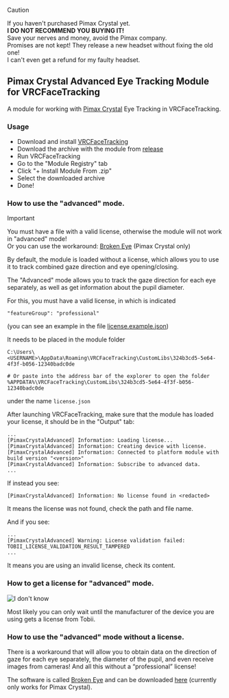 > [!CAUTION]
> If you haven't purchased Pimax Crystal yet. \
> **I DO NOT RECOMMEND YOU BUYING IT!** \
> Save your nerves and money, avoid the Pimax company. \
> Promises are not kept! They release a new headset without fixing the old one! \
> I can't even get a refund for my faulty headset.

## Pimax Crystal Advanced Eye Tracking Module for VRCFaceTracking

A module for working with [Pimax Crystal](https://pimax.com/crystal/?ref=ghostiam) Eye Tracking in VRCFaceTracking.

### Usage

- Download and install [VRCFaceTracking](https://github.com/benaclejames/VRCFaceTracking)
- Download the archive with the module from [release](https://github.com/ghostiam/PimaxCrystalAdvanced/releases/latest)
- Run VRCFaceTracking
- Go to the "Module Registry" tab
- Click "+ Install Module From .zip"
- Select the downloaded archive
- Done!

### How to use the "advanced" mode.

> [!IMPORTANT]
> You must have a file with a valid license, otherwise the module will not work in "advanced" mode!\
> Or you can use the workaround: [Broken Eye](https://github.com/ghostiam/BrokenEye) (Pimax Crystal only)

By default, the module is loaded without a license, which allows you to use it
to track combined gaze direction and eye opening/closing.

The "Advanced" mode allows you to track the gaze direction for
each eye separately, as well as get information about the pupil diameter.

For this, you must have a valid license, in which is indicated

```
"featureGroup": "professional"
```

(you can see an example in the file [license.example.json](license.example.json))

It needs to be placed in the module folder

```
C:\Users\<USERNAME>\AppData\Roaming\VRCFaceTracking\CustomLibs\324b3cd5-5e64-4f3f-b056-12340badc0de

# Or paste into the address bar of the explorer to open the folder
%APPDATA%\VRCFaceTracking\CustomLibs\324b3cd5-5e64-4f3f-b056-12340badc0de
```

under the name `license.json`

After launching VRCFaceTracking, make sure that the module has loaded your license, it should be in the "Output" tab:

```
...
[PimaxCrystalAdvanced] Information: Loading license...
[PimaxCrystalAdvanced] Information: Creating device with license.
[PimaxCrystalAdvanced] Information: Connected to platform module with build version "<version>"
[PimaxCrystalAdvanced] Information: Subscribe to advanced data.
...
```

If instead you see:

```
[PimaxCrystalAdvanced] Information: No license found in <redacted>
```

It means the license was not found, check the path and file name.

And if you see:

```
...
[PimaxCrystalAdvanced] Warning: License validation failed: TOBII_LICENSE_VALIDATION_RESULT_TAMPERED
...
```

It means you are using an invalid license, check its content.

### How to get a license for "advanced" mode.

![I don't know](https://www.meme-arsenal.com/memes/087bd8289778ed9f50fb7f4ec1e23dab.jpg)

Most likely you can only wait until the manufacturer of the device you are using gets a license from Tobii.

### How to use the "advanced" mode without a license.

There is a workaround that will allow you to obtain data on the direction of gaze for each eye separately, the diameter
of the pupil, and even receive images from cameras! And all this without a “professional” license!

The software is called [Broken Eye](https://github.com/ghostiam/BrokenEye) and can be downloaded 
[here](https://github.com/ghostiam/BrokenEye/releases/latest) (currently only works for Pimax Crystal).
